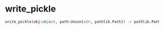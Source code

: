 <h1 id="datasetdatabase.utils.tools.write_pickle">write_pickle</h1>

```python
write_pickle(obj:object, path:Union[str, pathlib.Path]) -> pathlib.Path
```

